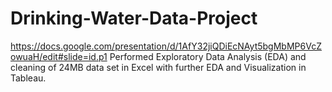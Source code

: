 # Drinking-Water-Data-Project
https://docs.google.com/presentation/d/1AfY32jiQDiEcNAyt5bgMbMP6VcZowuaH/edit#slide=id.p1
Performed Exploratory Data Analysis (EDA) and cleaning of 24MB data set in Excel with further EDA and Visualization in Tableau.

